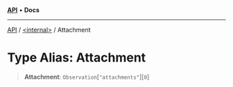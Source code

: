 [**API**](../../README.md) • **Docs**

***

[API](../../README.md) / [\<internal\>](../README.md) / Attachment

# Type Alias: Attachment

> **Attachment**: `Observation`\[`"attachments"`\]\[`0`\]
